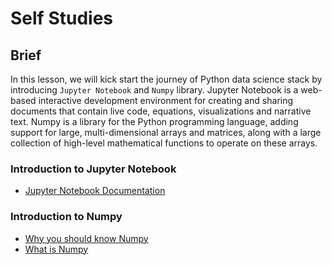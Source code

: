 # Self Studies

## Brief

In this lesson, we will kick start the journey of Python data science stack by introducing `Jupyter Notebook` and `Numpy` library. Jupyter Notebook is a web-based interactive development environment for creating and sharing documents that contain live code, equations, visualizations and narrative text. Numpy is a library for the Python programming language, adding support for large, multi-dimensional arrays and matrices, along with a large collection of high-level mathematical functions to operate on these arrays.

### Introduction to Jupyter Notebook

- [Jupyter Notebook Documentation](https://jupyter-notebook.readthedocs.io/en/stable/notebook.html)

### Introduction to Numpy

- [Why you should know Numpy](https://www.dice.com/career-advice/5-reasons-know-numpy)
- [What is Numpy](https://numpy.org/doc/stable/user/whatisnumpy.html)
